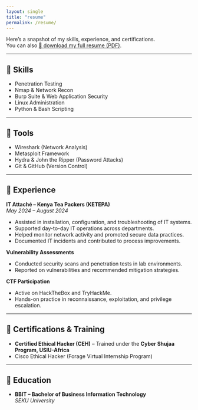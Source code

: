 ```yaml
---
layout: single
title: "resume"
permalink: /resume/
---
```


Here’s a snapshot of my skills, experience, and certifications.  
You can also [📄 download my full resume (PDF)](/assets/DJIBRIL_GATHONI_CV.pdf).  

---

## 🔹 Skills  
- Penetration Testing  
- Nmap & Network Recon  
- Burp Suite & Web Application Security  
- Linux Administration  
- Python & Bash Scripting  

---

## 🔹 Tools  
- Wireshark (Network Analysis)  
- Metasploit Framework  
- Hydra & John the Ripper (Password Attacks)  
- Git & GitHub (Version Control)  

---

## 🔹 Experience  

**IT Attaché – Kenya Tea Packers (KETEPA)**  
*May 2024 – August 2024*  
- Assisted in installation, configuration, and troubleshooting of IT systems.  
- Supported day-to-day IT operations across departments.  
- Helped monitor network activity and promoted secure data practices.  
- Documented IT incidents and contributed to process improvements.  

**Vulnerability Assessments**  
- Conducted security scans and penetration tests in lab environments.  
- Reported on vulnerabilities and recommended mitigation strategies.  

**CTF Participation**  
- Active on HackTheBox and TryHackMe.  
- Hands-on practice in reconnaissance, exploitation, and privilege escalation.  

---

## 🔹 Certifications & Training  

- **Certified Ethical Hacker (CEH)** – Trained under the **Cyber Shujaa Program, USIU-Africa**  
- Cisco Ethical Hacker (Forage Virtual Internship Program)  

---

## 🔹 Education  
- **BBIT – Bachelor of Business Information Technology**  
  *SEKU University*  

